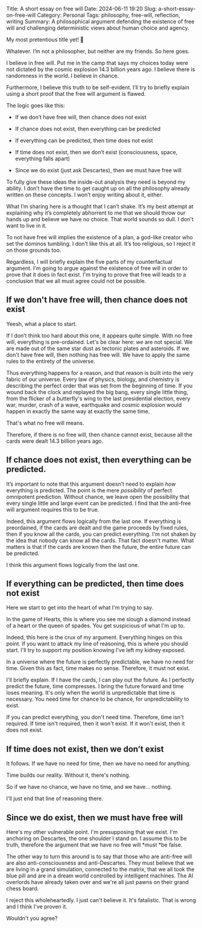 Title: A short essay on free will
Date: 2024-06-11 19:20
Slug: a-short-essay-on-free-will
Category: Personal
Tags: philosophy, free-will, reflection, writing
Summary: A philosophical argument defending the existence of free will and challenging deterministic views about human choice and agency.

My most pretentious title yet! 🥳

Whatever. I’m not a philosopher, but neither are my friends. So here goes.

I believe in free will. Put me in the camp that says my choices today were not dictated by the cosmic explosion 14.3 billion years ago. I believe there is randomness in the world. I believe in chance.

Furthermore, I believe this truth to be self-evident. I’ll try to briefly explain using a short proof that the free will argument is flawed.

The logic goes like this:

- If we don’t have free will, then chance does not exist

- If chance does not exist, then everything can be predicted

- If everything can be predicted, then time does not exist

- If time does not exist, then we don’t exist (consciousness, space, everything falls apart)

- Since we do exist (just ask Descartes), then we must have free will

To fully give these ideas the inside-out analysis they need is beyond my ability. I don’t have the time to get caught up on all the philosophy already written on these concepts. I won’t enjoy writing about it, either.

What I’m sharing here is a thought that I can’t shake. It’s my best attempt at explaining why it’s completely abhorrent to me that we should throw our hands up and believe we have no choice. That world sounds so dull. I don't want to live in it.

To not have free will implies the existence of a plan, a god-like creator who set the dominos tumbling. I don’t like this at all. It’s too religious, so I reject it on those grounds too.

Regardless, I will briefly explain the five parts of my counterfactual argument. I'm going to argue against the existence of free will in order to prove that it does in fact exist. I'm trying to prove that free will leads to a conclusion that we all must agree could not be possible.

## If we don't have free will, then chance does not exist

Yeesh, what a place to start.

If I don’t think too hard about this one, it appears quite simple. With no free will, everything is pre-ordained. Let's be clear here: *we* are not special. We are made out of the same star dust as tectonic plates and asteroids. If we don't have free will, then nothing has free will. We have to apply the same rules to the entirety of the universe.

Thus everything happens for a reason, and that reason is built into the very fabric of our universe. Every law of physics, biology, and chemistry is describing the perfect order that was set from the beginning of time. If you wound back the clock and replayed the big bang, every single little thing, from the flicker of a butterfly's wing to the last presidential election, every war, murder, crash of a wave, earthquake and cosmic explosion would happen in exactly the same way at exactly the same time.

That's what no free will means. 

Therefore, if there is no free will, then chance cannot exist, because all the cards were dealt 14.3 billion years ago.

## If chance does not exist, then everything can be predicted.

It’s important to note that this argument doesn’t need to explain *how* everything is predicted. The point is the mere *possibility* of perfect omnipotent prediction. Without chance, we leave open the possibility that every single little and large event can be predicted. I find that the anti-free will argument requires this to be true.

Indeed, this argument flows logically from the last one. If everything is preordained, if the cards are dealt and the game proceeds by fixed rules, then if you know all the cards, you can predict everything. I'm not shaken by the idea that nobody can know all the cards. That fact doesn't matter. What matters is that if the cards are known then the future, the entire future can be predicted. 

I think this argument flows logically from the last one.

## If everything can be predicted, then time does not exist

Here we start to get into the heart of what I'm trying to say.

In the game of Hearts, this is where you see me slough a diamond instead of a heart or the queen of spades. You get suspicious of what I'm up to. 

Indeed, this here is the crux of my argument. Everything hinges on this point. If you want to attack my line of reasoning, this is where you should start. I'll try to support my position knowing I've left my kidney exposed. 

In a universe where the future is perfectly predictable, we have no need for time. Given this as fact, time makes no sense. Therefore, it must not exist. 

I'll briefly explain. If I have the cards, I can play out the future. As I perfectly predict the future, time compresses. I bring the future forward and time loses meaning. It's only when the world is unpredictable that time is necessary. You need time for chance to be chance, for unpredictability to exist.

If you can predict everything, you don't need time. Therefore, time isn't required. If time isn't required, then it won't exist. If it won't exist, then it does not exist.

## If time does not exist, then we don’t exist

It follows. If we have no need for time, then we have no need for anything.

Time builds our reality. Without it, there's nothing.

So if we have no chance, we have no time, and we have... nothing.

I'll just end that line of reasoning there.

## Since we do exist, then we must have free will

Here's my other vulnerable point. I'm presupposing that we exist. I'm anchoring on Descartes, the one shoulder I stand on. I assume this to be truth, therefore the argument that we have no free will *must *be false.

The other way to turn this around is to say that those who are anti-free will are also anti-consciousness and anti-Descartes. They must believe that we are living in a grand simulation, connected to the matrix, that we all took the blue pill and are in a dream world controlled by intelligent machines. The AI overlords have already taken over and we're all just pawns on their grand chess board.

I reject this wholeheartedly. I just can't believe it. It's fatalistic. That is wrong and I think I've proven it. 

Wouldn't you agree?